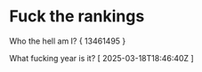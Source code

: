 # Fuck the rankings

Who the hell am I?
{ 13461495 }

What fucking year is it?
[ 2025-03-18T18:46:40Z ]
